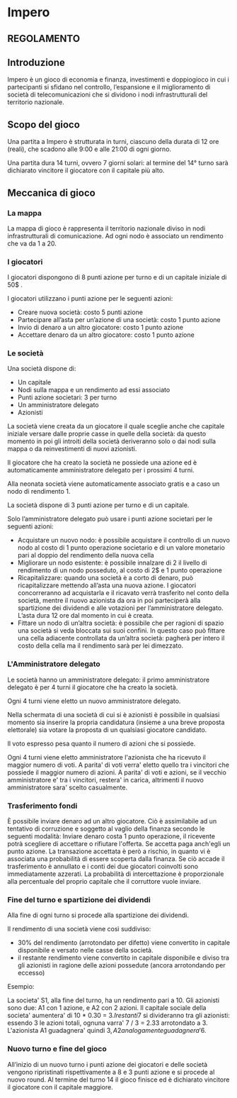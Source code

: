 # Impero

## REGOLAMENTO

## Introduzione

Impero è un gioco di economia e finanza, investimenti e doppiogioco in cui i
partecipanti si sfidano nel controllo, l’espansione e il miglioramento di
società di telecomunicazioni che si dividono i nodi infrastrutturali del
territorio nazionale.

## Scopo del gioco

Una partita a Impero è strutturata in turni, ciascuno della durata di 12 ore
(reali), che scadono alle 9:00 e alle 21:00 di ogni giorno.

Una partita dura 14 turni, ovvero 7 giorni solari: al termine del 14° turno
sarà dichiarato vincitore il giocatore con il capitale più alto.

## Meccanica di gioco

### La mappa

La mappa di gioco è rappresenta il territorio nazionale diviso in nodi infrastrutturali
di comunicazione. Ad ogni nodo è associato un rendimento che va da 1 a 20.

### I giocatori

I giocatori dispongono di 8 punti azione per turno e di un capitale iniziale
di 50$ .

I giocatori utilizzano i punti azione per le seguenti azioni:

 - Creare nuova società: costo 5 punti azione
 - Partecipare all’asta per un’azione di una società: costo 1 punto azione
 - Invio di denaro a un altro giocatore: costo 1 punto azione
 - Accettare denaro da un altro giocatore: costo 1 punto azione

### Le società

Una società dispone di:

 -  Un capitale
 -  Nodi sulla mappa e un rendimento ad essi associato
 -  Punti azione societari: 3 per turno
 -  Un amministratore delegato
 -  Azionisti

La società viene creata da un giocatore il quale sceglie anche che capitale
iniziale versare dalle proprie casse in quelle della società: da questo momento
in poi gli introiti della società deriveranno solo o dai nodi sulla mappa o da
reinvestimenti di nuovi azionisti. 

Il giocatore che ha creato la società ne possiede una azione ed è
automaticamente amministratore delegato per i prossimi 4 turni.

Alla neonata società viene automaticamente associato gratis e a caso un nodo di
rendimento 1.

La società dispone di 3 punti azione per turno e di un capitale.

Solo l’amministratore delegato può usare i punti azione societari per le
seguenti azioni:

 -	Acquistare un nuovo nodo: è possibile acquistare il controllo di un nuovo
 	nodo al costo di 1 punto operazione societario e di un valore monetario pari
al doppio del rendimento della nuova cella
 -	Migliorare un nodo esistente: è possibile innalzare di 2 il livello di rendimento di un nodo posseduto, 
al costo di 2$ e 1 punto operazione
 -	Ricapitalizzare: quando una società è a corto di denaro, può
 	ricapitalizzare mettendo all’asta una nuova azione. I giocatori
concorreranno ad acquistarla e il ricavato verrà trasferito nel conto della
società, mentre il nuovo azionista da ora in poi parteciperà alla spartizione
dei dividendi e alle votazioni per l’amministratore delegato.
L’asta dura 12 ore dal momento in cui è creata.
 -	Fittare un nodo di un’altra società: è possibile che per ragioni di spazio
 	una società si veda bloccata sui suoi confini. In questo caso può fittare una
cella adiacente controllata da un’altra società: pagherà per intero il costo
della cella ma il rendimento sarà per lei dimezzato.

### L'Amministratore delegato

Le società hanno un amministratore delegato: il primo amministratore delegato è
per 4 turni il giocatore che ha creato la società.

Ogni 4 turni viene eletto un nuovo amministratore delegato.

Nella schermata di una società di cui si è azionisti è possibile in qualsiasi
momento sia inserire la propria candidatura (insieme a una breve proposta
elettorale) sia votare la proposta di un qualsiasi giocatore candidato.

Il voto espresso pesa quanto il numero di azioni che si possiede.

Ogni 4 turni viene eletto amministratore l'azionista che ha ricevuto il maggior numero di voti.
A parita' di voti verra' eletto quello tra i vincitori che possiede il maggior numero di azioni.
A parita' di voti e azioni, se il vecchio amministratore e' tra i vincitori, restera' in carica,
altrimenti il nuovo amministratore sara' scelto casualmente.

### Trasferimento fondi

È possibile inviare denaro ad un altro giocatore. Ciò è assimilabile ad un tentativo di corruzione 
e soggetto al vaglio della finanza secondo le seguenti modalità: 
Inviare denaro costa 1 punto operazione, il ricevente potrà scegliere di accettare o rifiutare l'offerta. 
Se accetta paga anch'egli un punto azione.
La transazione accettata è però a rischio, in quanto vi è associata una probabilità di essere scoperta dalla finanza.
Se ciò accade il trasferimento è annullato e i conti dei due giocatori coinvolti sono immediatamente azzerati.
La probabilità di intercettazione è proporzionale alla percentuale del proprio capitale che il corruttore vuole inviare.

### Fine del turno e spartizione dei dividendi

Alla fine di ogni turno si procede alla spartizione dei dividendi.

Il rendimento di una società viene così suddiviso:

 - 30% del rendimento (arrotondato per difetto) viene convertito in capitale
   disponibile e versato nelle casse della società.
 - il restante rendimento viene convertito in capitale disponibile e diviso tra
   gli azionisti in ragione delle azioni possedute (ancora arrotondando per
eccesso)

Esempio:

La societa' S1, alla fine del turno, ha un rendimento pari a 10.
Gli azionisti sono due: A1 con 1 azione, e A2 con 2 azioni.
Il capitale sociale della societa' aumentera' di 10 * 0.30 = 3$.
I restanti 7$ si divideranno tra gli azionisti: essendo 3 le azioni totali,
ognuna varra' 7 / 3 = 2.33 arrotondato a 3. L'azionista A1 guadagnera' quindi
3$, A2 analogamente guadagnera' 6$.

### Nuovo turno e fine del gioco

All’inizio di un nuovo turno i punti azione dei giocatori e delle società
vengono ripristinati rispettivamente a 8 e 3 punti azione e si procede al
nuovo round. Al termine del turno 14 il gioco finisce ed è dichiarato vincitore
il giocatore con il capitale maggiore.

